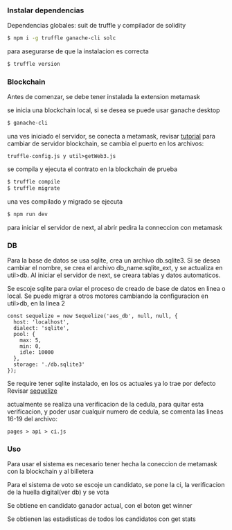 ### Instalar dependencias

Dependencias globales: suit de truffle y compilador de solidity
```bash
$ npm i -g truffle ganache-cli solc
```
para asegurarse de que la instalacion es correcta
```bash
$ truffle version
```

### Blockchain

Antes de comenzar, se debe tener instalada la extension metamask

se inicia una blockchain local, si se desea se puede usar ganache desktop
```bash
$ ganache-cli
```
una ves iniciado el servidor, se conecta a metamask, revisar [tutorial]('https://gsthina.medium.com/connect-to-metamask-from-new-or-existing-web-application-with-truffle-and-ganache-f48aa763c0ac')
para cambiar de servidor blockchain, se cambia el puerto en los archivos:
```
truffle-config.js y util>getWeb3.js
```

se compila y ejecuta el contrato en la blockchain de prueba
```bash
$ truffle compile
$ truffle migrate
```

una ves compilado y migrado se ejecuta
```bash
$ npm run dev
```
para iniciar el servidor de next, al abrir pedira la conneccion con metamask

### DB

Para la base de datos se usa sqlite, crea un archivo db.sqlite3.
Si se desea cambiar el nombre, se crea el archivo db_name.sqlite_ext, y se actualiza en util>db.
Al iniciar el servidor de next, se creara tablas y datos automaticos.

Se escoje sqlite para oviar el proceso de creado de base de datos en linea o local.
Se puede migrar a otros motores cambiando la configuracion en util>db, en la linea 2
```
const sequelize = new Sequelize('aes_db', null, null, {
  host: 'localhost',
  dialect: 'sqlite',
  pool: {
    max: 5,
    min: 0,
    idle: 10000
  },
  storage: './db.sqlite3'
});
```
Se require tener sqlite instalado, en los os actuales ya lo trae por defecto
Revisar [sequelize]('https://sequelize.org/master/')

actualmente se realiza una verificacion de la cedula, para quitar esta verificacion, y poder usar cualquir numero de cedula, se comenta las lineas 16-19 del archivo:
```
pages > api > ci.js
```

### Uso
Para usar el sistema es necesario tener hecha la coneccion de metamask con la blockchain y al billetera

Para el sistema de voto se escoje un candidato, se pone la ci, la verificacion de la huella digital(ver db) y se vota

Se obtiene en candidato ganador actual, con el boton get winner

Se obtienen las estadisticas de todos los candidatos con get stats